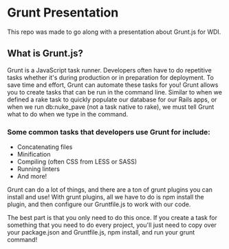 # Grunt Presentation

This repo was made to go along with a presentation about Grunt.js for WDI.

## What is Grunt.js?

Grunt is a JavaScript task runner.  Developers often have to do repetitive tasks
whether it's during production or in preparation for deployment.  To save time
and effort, Grunt can automate these tasks for you!  Grunt allows you to create
tasks that can be run in the command line.  Similar to when we defined a rake
task to quickly populate our database for our Rails apps, or when we run
db:nuke_pave (not a task native to rake), we must tell Grunt what to do when we
type in the command.

### Some common tasks that developers use Grunt for include:
*  Concatenating files
*  Minification
*  Compiling (often CSS from LESS or SASS)
*  Running linters
*  And more!

Grunt can do a lot of things, and there are a ton of grunt plugins you can
install and use!  With grunt plugins, all we have to do is npm install the
plugin, and then configure our Gruntfile.js to work with our code.

The best part is that you only need to do this once.  If you create a task for
something that you need to do every project, you'll just need to copy over your
package.json and Gruntfile.js, npm install, and run your grunt command!
